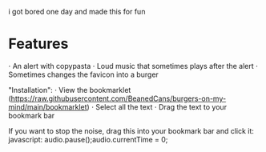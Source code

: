 i got bored one day and made this for fun
# Features
⋅ An alert with copypasta
⋅ Loud music that sometimes plays after the alert
⋅ Sometimes changes the favicon into a burger

"Installation":
⋅ View the bookmarklet (https://raw.githubusercontent.com/BeanedCans/burgers-on-my-mind/main/bookmarklet)
⋅ Select all the text
⋅ Drag the text to your bookmark bar

If you want to stop the noise, drag this into your bookmark bar and click it:
javascript: audio.pause();audio.currentTime = 0;
